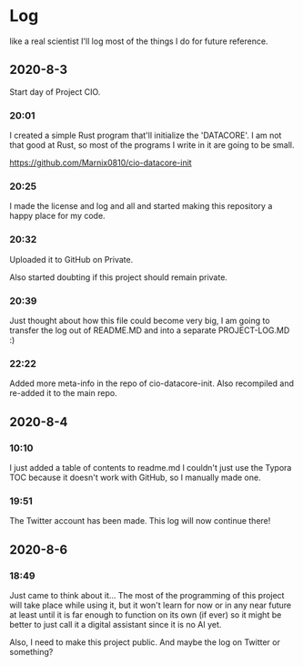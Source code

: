 # Log

like a real scientist I'll log most of the things I do for future reference.

## 2020-8-3

Start day of Project CIO.

### 20:01

I created a simple Rust program that'll initialize the 'DATACORE'. I am not that good at Rust, so most of the programs I write in it are going to be small.

https://github.com/Marnix0810/cio-datacore-init

### 20:25

I made the license and log and all and started making this repository a happy place for my code.

### 20:32

Uploaded it to GitHub on Private.

Also started doubting  if this project should remain private.

### 20:39

Just thought about how this file could become very big, I am going to transfer the log out of README.MD and into a separate PROJECT-LOG.MD :)

### 22:22

Added more meta-info in the repo of cio-datacore-init. Also recompiled and re-added it to the main repo.

## 2020-8-4
### 10:10
I just added a table of contents to readme.md I couldn't just use the Typora TOC because it doesn't work with GitHub, so I manually made one.
### 19:51
The Twitter account has been made. This log will now continue there!


## 2020-8-6
### 18:49
Just came to think about it... The most of the programming of this project will take place while using it, but it won't learn for now or in any near future at least until it is far enough to function on its own (if ever) so it might be better to just call it a digital assistant since it is no AI yet.

Also, I need to make this project public. And maybe the log on Twitter or something?

